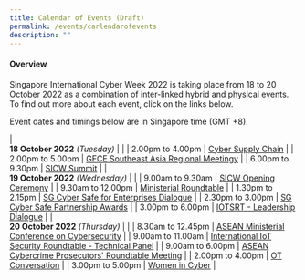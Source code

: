 ```yaml
---
title: Calendar of Events (Draft)
permalink: /events/carlendarofevents
description: ""
---
```

#### **Overview**

Singapore International Cyber Week 2022 is taking place from 18 to 20 October 2022 as a combination of inter-linked hybrid and physical events. To find out more about each event, click on the links below.

Event dates and timings below are in Singapore time (GMT +8). 

| <br> **18 October 2022** *(Tuesday)* |                                                                                                |
| 2.00pm to 4.00pm           | [Cyber Supply Chain](/events/18-October-2022/CSC)                                                         |
| 2.00pm to 5.00pm           | [GFCE Southeast Asia Regional Meetingy](/events/18-October-2022/GFCE)                                                         |
| 6.00pm to 9.30pm           | [SICW Summit](/events/18-October-2022/summit)                                                         |
| <br> **19 October 2022** *(Wednesday)* |                                                                                                |
| 9.00am to 9.30am           | [SICW Opening Ceremony](/events/19-October-2022/OC)                                                         |
| 9.30am to 12.00pm           | [Ministerial Roundtable](/events/19-October-2022/MRT) |
| 1.30pm to 2.15pm           | [SG Cyber Safe for Enterprises Dialogue](/events/19-October-2022/SCD)                                                                 |
| 2.30pm to 3.00pm                | [SG Cyber Safe Partnership Awards](/events/19-October-2022/SCDawards)                                                          |
| 3.00pm to 6.00pm                | [IOTSRT - Leadership Dialogue](/events/19-October-2022/IOT-LD)                                                          |
| <br> **20 October 2022** *(Thursday)*  |                                                                                                |
| 8.30am to 12.45pm             | [ASEAN Ministerial Conference on Cybersecurity](/events/20-October-2022/AMCC)                       |
| 9.00am to 11.00am                | [International IoT Security Roundtable - Technical Panel](/events/20-October-2022/IISR-TP)                               |
| 9.00am to 6.00pm           | [ASEAN Cybercrime Prosecutors' Roundtable Meeting](/events/20-October-2022/ACPRM)                                                         |
| 2.00pm to 4.00pm               | [OT Conversation](/events/20-October-2022/OTC)                                                  |
| 3.00pm to 5.00pm                 | [Women in Cyber](/events/20-October-2022/WIC)                                                          |